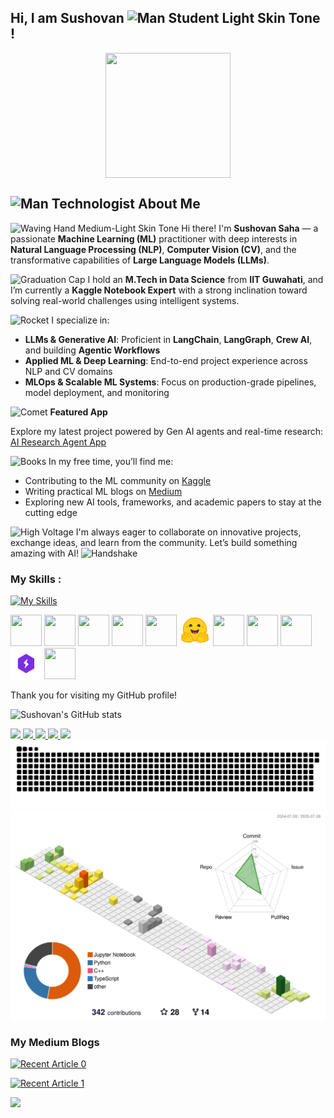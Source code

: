 ## Hi, I am Sushovan <img src="https://raw.githubusercontent.com/Tarikul-Islam-Anik/Animated-Fluent-Emojis/master/Emojis/People%20with%20professions/Man%20Student%20Light%20Skin%20Tone.png" alt="Man Student Light Skin Tone" width="40" height="40" /> !

<p align="center">
  <a href="https://in.linkedin.com/in/sushovan-saha-29a00a113" target="blank"><img align="center" src="https://i.pinimg.com/originals/a8/d5/ba/a8d5baeb06fc12c77ccefd0121010d20.gif" width="200" height="200" /></a>
</p>


## <img src="https://raw.githubusercontent.com/Tarikul-Islam-Anik/Animated-Fluent-Emojis/master/Emojis/People/Man%20Technologist.png" alt="Man Technologist" width="40" height="40" /> About Me

<img src="https://raw.githubusercontent.com/Tarikul-Islam-Anik/Animated-Fluent-Emojis/master/Emojis/Hand%20gestures/Waving%20Hand%20Medium-Light%20Skin%20Tone.png" alt="Waving Hand Medium-Light Skin Tone" width="30" height="30" /> Hi there! I'm **Sushovan Saha** — a passionate **Machine Learning (ML)** practitioner with deep interests in **Natural Language Processing (NLP)**, **Computer Vision (CV)**, and the transformative capabilities of **Large Language Models (LLMs)**.

<img src="https://raw.githubusercontent.com/Tarikul-Islam-Anik/Telegram-Animated-Emojis/main/Objects/Graduation%20Cap.webp" alt="Graduation Cap" width="30" height="30" /> I hold an **M.Tech in Data Science** from **IIT Guwahati**, and I’m currently a **Kaggle Notebook Expert** with a strong inclination toward solving real-world challenges using intelligent systems.

<img src="https://raw.githubusercontent.com/Tarikul-Islam-Anik/Animated-Fluent-Emojis/master/Emojis/Travel%20and%20places/Rocket.png" alt="Rocket" width="30" height="30" /> I specialize in:
- **LLMs & Generative AI**: Proficient in **LangChain**, **LangGraph**, **Crew AI**, and building **Agentic Workflows**
- **Applied ML & Deep Learning**: End-to-end project experience across NLP and CV domains
- **MLOps & Scalable ML Systems**: Focus on production-grade pipelines, model deployment, and monitoring

<img src="https://raw.githubusercontent.com/Tarikul-Islam-Anik/Animated-Fluent-Emojis/master/Emojis/Travel%20and%20places/Comet.png" alt="Comet" width="30" height="30" /> **Featured App**  

Explore my latest project powered by Gen AI agents and real-time research: [AI Research Agent App](https://ambidextrous.streamlit.app/)

<img src="https://raw.githubusercontent.com/Tarikul-Islam-Anik/Telegram-Animated-Emojis/main/Objects/Books.webp" alt="Books" width="30" height="30" /> In my free time, you’ll find me:
- Contributing to the ML community on [Kaggle](https://www.kaggle.com/sushovansaha9)
- Writing practical ML blogs on [Medium](https://medium.com/@sushovansaha95)
- Exploring new AI tools, frameworks, and academic papers to stay at the cutting edge

<img src="https://raw.githubusercontent.com/Tarikul-Islam-Anik/Animated-Fluent-Emojis/master/Emojis/Travel%20and%20places/High%20Voltage.png" alt="High Voltage" width="30" height="30" /> I'm always eager to collaborate on innovative projects, exchange ideas, and learn from the community. Let’s build something amazing with AI! <img src="https://raw.githubusercontent.com/Tarikul-Islam-Anik/Telegram-Animated-Emojis/main/People/Handshake.webp" alt="Handshake" width="25" height="25" />


### My Skills : 

[![My Skills](https://skillicons.dev/icons?i=cpp,python,pytorch,vscode,git,github,docker,gcp,aws,githubactions&perline=10)](https://skillicons.dev)  

<p align="left">
  <img src="https://cdn.jsdelivr.net/gh/devicons/devicon/icons/anaconda/anaconda-original.svg" width="50" height="50"/>
  <img src="https://colab.research.google.com/img/colab_favicon_256px.png" width="50" height="50"/>
  <img src="https://cdn3.iconfinder.com/data/icons/logos-and-brands-adobe/512/189_Kaggle-512.png" width="50" height="50"/>
  <img src="https://cdn-avatars.huggingface.co/v1/production/uploads/62ecdc18b72a69615d6bd857/E4lkPz1TZNLzIFr_dR273.png" width="50" height="50"/>
  <img src="https://upload.wikimedia.org/wikipedia/commons/thumb/a/ae/Keras_logo.svg/1200px-Keras_logo.svg.png" width="50" height="50"/>
  <img src="https://github.com/ambideXtrous9/ambideXtrous9/blob/main/icons/huggingface.png?raw=true" width="50" height="50"/>
  <img src="https://newrelic.com/sites/default/files/styles/medium/public/quickstarts/images/icons/langchain--logo.png?itok=JPlfUXXw" width="50" height="50"/>
  <img src="https://miro.medium.com/v2/resize:fit:1196/0*GuAKET2lI82IcBrW.png" width="50" height="50"/>
  <img src="https://miro.medium.com/v2/resize:fit:1400/0*-7HC-GJCxjn-Dm7i.png" width="50" height="50"/>
  <img src="https://github.com/ambideXtrous9/ambideXtrous9/blob/main/icons/lightning.png?raw=true" width="50" height="50"/>
  <img src="https://cdn.jsdelivr.net/gh/devicons/devicon/icons/linux/linux-original.svg" width="50" height="50"/>
</p>


Thank you for visiting my GitHub profile!

![Sushovan's GitHub stats](https://github-readme-stats.vercel.app/api?username=ambideXtrous9&show_icons=true&theme=vue)



<div id="badges">
  <a href="https://in.linkedin.com/in/sushovan-saha-29a00a113">
    <img src="https://img.shields.io/badge/LinkedIn-0A66C2.svg?style=for-the-badge&logo=LinkedIn&logoColor=white"/>
  </a>
  <a href="https://www.kaggle.com/sushovansaha9">
    <img src="https://img.shields.io/badge/Kaggle-20BEFF.svg?style=for-the-badge&logo=Kaggle&logoColor=white"/>
  </a>
  <a href="https://leetcode.com/ambideXtrous9/">
    <img src="https://img.shields.io/badge/LeetCode-FFA116.svg?style=for-the-badge&logo=LeetCode&logoColor=white"/>
  </a>
  <a href="https://www.instagram.com/ambidextrous_9/">
    <img src="https://img.shields.io/badge/Instagram-E4405F.svg?style=for-the-badge&logo=Instagram&logoColor=white"/>
  </a>
  <a href="https://www.facebook.com/sushovan.saha.16/">
    <img src="https://img.shields.io/badge/Facebook-1877F2.svg?style=for-the-badge&logo=Facebook&logoColor=white"/>
  </a>
</div>



<div align="center">
  <img
    alt="GitHub contribution snake"
    src="/github-snake.svg" />
</div>


<div align="center">
  <img
    alt="GitHub contribution Map"
    src="/profile-3d-contrib/profile-season-animate.svg" />
</div>



### My Medium Blogs

<a target="_blank" href="https://github-readme-medium-recent-article.vercel.app/medium/@sushovansaha95/0"><img src="https://github-readme-medium-recent-article.vercel.app/medium/@sushovansaha95/0" alt="Recent Article 0"> 

<a target="_blank" href="https://github-readme-medium-recent-article.vercel.app/medium/@sushovansaha95/1"><img src="https://github-readme-medium-recent-article.vercel.app/medium/@sushovansaha95/1" alt="Recent Article 1"> 

![](https://komarev.com/ghpvc/?username=ambideXtrous9)


